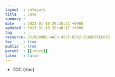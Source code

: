 ```yaml
---
layout  : category
title   : Java
summary : 
date    : 2023-01-10 20:35:21 +0900
updated : 2023-01-10 20:48:17 +0900
tag     : 
resource: 35/09098D-4AC3-455F-B502-2268D7FEED15
toc     : true
public  : true
parent  : [[index]]
latex   : false
---
```

* TOC
{:toc}

# 
